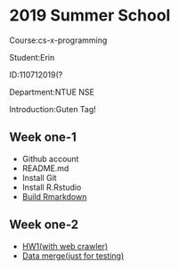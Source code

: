 # 2019 Summer School

Course:cs-x-programming

Student:Erin

ID:110712019(?

Department:NTUE NSE

Introduction:Guten Tag!

## Week one-1
* Github account
* README.md
* Install Git
* Install R.Rstudio
* [Build Rmarkdown](https://github.com/yo-shi-mi/hw/blob/master/week%201.1/my_first_r_markdown.html)

## Week one-2
* [HW1(with web crawler)](https://github.com/yo-shi-mi/hw/blob/master/week%201.2/weather.html)
* [Data merge(just for testing)](https://github.com/yo-shi-mi/hw/blob/master/week%201.2/Practice%201.R)
